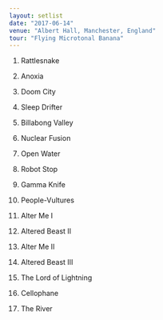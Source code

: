 ```yaml
---
layout: setlist
date: "2017-06-14"
venue: "Albert Hall, Manchester, England"
tour: "Flying Microtonal Banana"
---
```



 1. Rattlesnake

 2. Anoxia

 3. Doom City

 4. Sleep Drifter

 5. Billabong Valley

 6. Nuclear Fusion

 7. Open Water

 8. Robot Stop

 9. Gamma Knife

10. People-Vultures

11. Alter Me I

12. Altered Beast II

13. Alter Me II

14. Altered Beast III

15. The Lord of Lightning

16. Cellophane

17. The River


